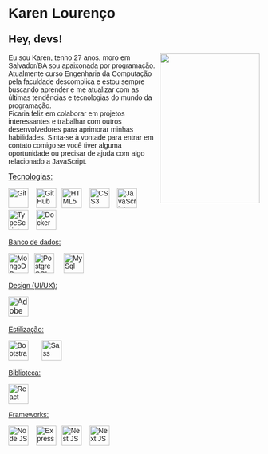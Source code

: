 <h1 style="font-family:Verdana,Geneva,sans-serif"><span style="font-size:28px">Karen Louren&ccedil;o</span></h1>

<h3><span style="font-family:Verdana,Geneva,sans-serif"><span style="font-size:22px">Hey, devs!</span></h3>

<p><span style="font-family:Verdana,Geneva,sans-serif"><span style="font-size:16px"><img alt="" src="https://uploaddeimagens.com.br/images/004/308/034/original/avatar.png?1674358618" style="float:right; height:300px; width:200px" /></span></span></p>

<p><span style="font-family:Verdana,Geneva,sans-serif">Eu sou Karen, tenho 27 anos, moro em Salvador/BA sou apaixonada por programa&ccedil;&atilde;o. <br> Atualmente curso Engenharia da Computa&ccedil;&atilde;o pela faculdade descomplica e estou sempre buscando aprender e me atualizar com as &uacute;ltimas tend&ecirc;ncias e tecnologias do mundo da programa&ccedil;&atilde;o.<br> Ficaria feliz em colaborar em projetos interessantes e trabalhar com outros desenvolvedores para aprimorar minhas habilidades. Sinta-se &agrave; vontade para entrar em contato comigo se voc&ecirc; tiver alguma oportunidade ou precisar de ajuda com algo relacionado a JavaScript.</span></p>

<p><u><span style="font-family:Verdana,Geneva,sans-serif"><span style="font-size:16px">Tecnologias:</span></span></u></p>

<p><span style="font-family:Verdana,Geneva,sans-serif">
<img alt="Git" src="https://cdn.jsdelivr.net/gh/devicons/devicon/icons/git/git-original.svg" style="height:40px; width:40px" />&nbsp; &nbsp;
<img alt="GitHub" src="https://cdn.jsdelivr.net/gh/devicons/devicon/icons/github/github-original-wordmark.svg" style="height:40px; width:40px" />&nbsp; &nbsp;<img alt="HTML5" src="https://cdn.jsdelivr.net/gh/devicons/devicon/icons/html5/html5-original.svg" style="height:40px; width:40px" />&nbsp; &nbsp;
<img alt="CSS3" src="https://cdn.jsdelivr.net/gh/devicons/devicon/icons/css3/css3-original.svg" style="height:40px; width:40px" />&nbsp; &nbsp;
<img alt="JavaScript" src="https://cdn.jsdelivr.net/gh/devicons/devicon/icons/javascript/javascript-original.svg" style="height:40px; width:40px" />&nbsp; &nbsp;
<img alt="TypeScript" src="https://cdn.jsdelivr.net/gh/devicons/devicon/icons/typescript/typescript-original.svg" style="height:40px; width:40px" />&nbsp; &nbsp;
<img alt="Docker" src="https://cdn.jsdelivr.net/gh/devicons/devicon/icons/docker/docker-original.svg" style="height:40px; width:40px" /></span></p>


<p><span style="font-family:Verdana,Geneva,sans-serif"><u><span style="font-size:14px">Banco de dados:</span></u> &nbsp; </span></p>

<p><span style="font-family:Verdana,Geneva,sans-serif">
<img alt="MongoDB" src="https://cdn.jsdelivr.net/gh/devicons/devicon/icons/mongodb/mongodb-original-wordmark.svg" style="height:40px; width:40px" />&nbsp; &nbsp;<img alt="PostgreSQL" src="https://cdn.jsdelivr.net/gh/devicons/devicon/icons/postgresql/postgresql-original.svg" style="height:40px; width:40px" /> &nbsp; &nbsp; 
<img alt="MySql" src="https://cdn.jsdelivr.net/gh/devicons/devicon/icons/mysql/mysql-plain-wordmark.svg" style="height:40px; width:40px" />&nbsp; &nbsp;</span></p>

<p><span style="font-family:Verdana,Geneva,sans-serif"><u><span style="font-size:14px">Design (UI/UX):</span></u></span></p>

<p><span style="font-family:Verdana,Geneva,sans-serif"><span style="font-size:16px">
<img alt="Adobe XD" src="https://cdn.jsdelivr.net/gh/devicons/devicon/icons/xd/xd-plain.svg" style="height:40px; width:40px" />&nbsp;</span> &nbsp; &nbsp; &nbsp; &nbsp; &nbsp;</span></p>

<p><span style="font-size:14px"><u><span style="font-family:Verdana,Geneva,sans-serif">Estiliza&ccedil;&atilde;o:</span></u></span></p>

<p><span style="font-family:Verdana,Geneva,sans-serif">
<img alt="Bootstrap" src="https://cdn.jsdelivr.net/gh/devicons/devicon/icons/bootstrap/bootstrap-original.svg" style="height:40px; width:40px" />&nbsp; &nbsp;&nbsp; &nbsp;
<img alt="Sass" src="https://cdn.jsdelivr.net/gh/devicons/devicon/icons/sass/sass-original.svg" style="height:40px; width:40px" /></span></p>


<p><span style="font-size:14px"><u><span style="font-family:Verdana,Geneva,sans-serif">Biblioteca:</span></u></span></p>

<p><span style="font-family:Verdana,Geneva,sans-serif">
<img alt="React" src="https://cdn.jsdelivr.net/gh/devicons/devicon/icons/react/react-original.svg" style="height:40px; width:40px" /></span></p>

<p><span style="font-size:14px"><u><span style="font-family:Verdana,Geneva,sans-serif">Frameworks:</span></u></span></p>

<p><span style="font-family:Verdana,Geneva,sans-serif">
<img alt="Node JS" src="https://cdn.jsdelivr.net/gh/devicons/devicon/icons/nodejs/nodejs-original.svg" style="height:40px; width:40px" />&nbsp; &nbsp;
<img alt="Express" src="https://cdn.jsdelivr.net/gh/devicons/devicon/icons/express/express-original-wordmark.svg" style="height:40px; width:40px" />&nbsp; &nbsp;<img alt="Nest JS" src="https://cdn.jsdelivr.net/gh/devicons/devicon/icons/nestjs/nestjs-plain.svg" style="height:40px; width:40px" />&nbsp; &nbsp;
<img alt="Next JS" src="https://cdn.jsdelivr.net/gh/devicons/devicon/icons/nextjs/nextjs-line.svg" style="height:40px; width:40px" /></span></p>

